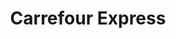 ---
title: "Carrefour Express"
url: /madrid/carrefour-express-calle-puerto-serrano/
shop: comodidad
---